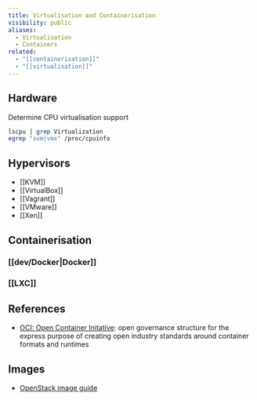 ```yaml
---
title: Virtualisation and Containerisation
visibility: public
aliases:
  - Virtualisation
  - Containers
related:
  - "[[containerisation]]"
  - "[[virtualisation]]"
---
```

## Hardware

Determine CPU virtualisation support

```bash
lscpu | grep Virtualization
egrep "svm|vmx" /proc/cpuinfo
```

## Hypervisors

- [[KVM]]
- [[VirtualBox]]
- [[Vagrant]]
- [[VMware]]
- [[Xen]]


## Containerisation

### [[dev/Docker|Docker]]

### [[LXC]]

## References

- [OCI: Open Container Initative](https://opencontainers.org/): open governance structure for the express purpose of creating open industry standards around container formats and runtimes


## Images

- [OpenStack image guide](https://docs.openstack.org/image-guide/obtain-images.html)